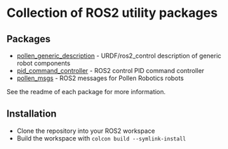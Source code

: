# Collection of ROS2 utility packages

## Packages

* [pollen_generic_description](./pollen_generic_description/) - URDF/ros2_control description of generic robot components
* [pid_command_controller](./pid_command_controller/) - ROS2 control PID command controller
* [pollen_msgs](./pollen_msgs/) - ROS2 messages for Pollen Robotics robots

See the readme of each package for more information.

## Installation

* Clone the repository into your ROS2 workspace
* Build the workspace with `colcon build --symlink-install`
